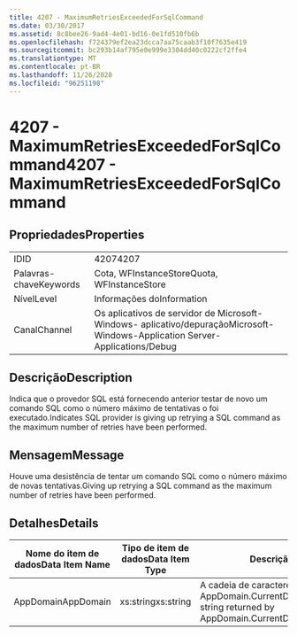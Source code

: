```yaml
---
title: 4207 - MaximumRetriesExceededForSqlCommand
ms.date: 03/30/2017
ms.assetid: 8c8bee26-9ad4-4e01-bd16-0e1fd510fb6b
ms.openlocfilehash: f724379ef2ea23dcca7aa75caab3f10f7635e419
ms.sourcegitcommit: bc293b14af795e0e999e3304dd40c0222cf2ffe4
ms.translationtype: MT
ms.contentlocale: pt-BR
ms.lasthandoff: 11/26/2020
ms.locfileid: "96251198"
---
```

# <a name="4207---maximumretriesexceededforsqlcommand"></a><span data-ttu-id="4f23c-102">4207 - MaximumRetriesExceededForSqlCommand</span><span class="sxs-lookup"><span data-stu-id="4f23c-102">4207 - MaximumRetriesExceededForSqlCommand</span></span>

## <a name="properties"></a><span data-ttu-id="4f23c-103">Propriedades</span><span class="sxs-lookup"><span data-stu-id="4f23c-103">Properties</span></span>  
  
|||  
|-|-|  
|<span data-ttu-id="4f23c-104">ID</span><span class="sxs-lookup"><span data-stu-id="4f23c-104">ID</span></span>|<span data-ttu-id="4f23c-105">4207</span><span class="sxs-lookup"><span data-stu-id="4f23c-105">4207</span></span>|  
|<span data-ttu-id="4f23c-106">Palavras-chave</span><span class="sxs-lookup"><span data-stu-id="4f23c-106">Keywords</span></span>|<span data-ttu-id="4f23c-107">Cota, WFInstanceStore</span><span class="sxs-lookup"><span data-stu-id="4f23c-107">Quota, WFInstanceStore</span></span>|  
|<span data-ttu-id="4f23c-108">Nível</span><span class="sxs-lookup"><span data-stu-id="4f23c-108">Level</span></span>|<span data-ttu-id="4f23c-109">Informações do</span><span class="sxs-lookup"><span data-stu-id="4f23c-109">Information</span></span>|  
|<span data-ttu-id="4f23c-110">Canal</span><span class="sxs-lookup"><span data-stu-id="4f23c-110">Channel</span></span>|<span data-ttu-id="4f23c-111">Os aplicativos de servidor de Microsoft-Windows- aplicativo/depuração</span><span class="sxs-lookup"><span data-stu-id="4f23c-111">Microsoft-Windows-Application Server-Applications/Debug</span></span>|  
  
## <a name="description"></a><span data-ttu-id="4f23c-112">Descrição</span><span class="sxs-lookup"><span data-stu-id="4f23c-112">Description</span></span>  

 <span data-ttu-id="4f23c-113">Indica que o provedor SQL está fornecendo anterior testar de novo um comando SQL como o número máximo de tentativas o foi executado.</span><span class="sxs-lookup"><span data-stu-id="4f23c-113">Indicates SQL provider is giving up retrying a SQL command as the maximum number of retries have been performed.</span></span>  
  
## <a name="message"></a><span data-ttu-id="4f23c-114">Mensagem</span><span class="sxs-lookup"><span data-stu-id="4f23c-114">Message</span></span>  

 <span data-ttu-id="4f23c-115">Houve uma desistência de tentar um comando SQL como o número máximo de novas tentativas.</span><span class="sxs-lookup"><span data-stu-id="4f23c-115">Giving up retrying a SQL command as the maximum number of retries have been performed.</span></span>  
  
## <a name="details"></a><span data-ttu-id="4f23c-116">Detalhes</span><span class="sxs-lookup"><span data-stu-id="4f23c-116">Details</span></span>  
  
|<span data-ttu-id="4f23c-117">Nome do item de dados</span><span class="sxs-lookup"><span data-stu-id="4f23c-117">Data Item Name</span></span>|<span data-ttu-id="4f23c-118">Tipo de item de dados</span><span class="sxs-lookup"><span data-stu-id="4f23c-118">Data Item Type</span></span>|<span data-ttu-id="4f23c-119">Descrição</span><span class="sxs-lookup"><span data-stu-id="4f23c-119">Description</span></span>|  
|--------------------|--------------------|-----------------|  
|<span data-ttu-id="4f23c-120">AppDomain</span><span class="sxs-lookup"><span data-stu-id="4f23c-120">AppDomain</span></span>|<span data-ttu-id="4f23c-121">xs:string</span><span class="sxs-lookup"><span data-stu-id="4f23c-121">xs:string</span></span>|<span data-ttu-id="4f23c-122">A cadeia de caracteres retornada por AppDomain.CurrentDomain.FriendlyName.</span><span class="sxs-lookup"><span data-stu-id="4f23c-122">The string returned by AppDomain.CurrentDomain.FriendlyName.</span></span>|
